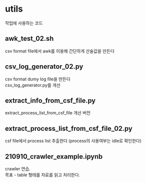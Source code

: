 # utils
작업에 사용하는 코드

## awk_test_02.sh
csv format file에서 awk를 이용해 간단하게 산술값을 만든다

## csv_log_generator_02.py
csv format dumy log file을 만든다  
csv_log_generator.py를 개선 

## extract_info_from_csf_file.py
extract_process_list_from_csf_file 개선 버전

## extract_process_list_from_csf_file_02.py
csf file에서 process list 추출한다 (process의 사용여부는 idle로 확인한다)

## 210910_crawler_example.ipynb
crawler 연습.  
목표 - table 형태를 자료를 읽고 처리한다. 
